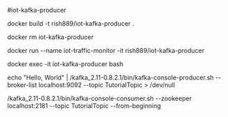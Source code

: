 #iot-kafka-producer

docker build -t rish889/iot-kafka-producer .

docker rm iot-kafka-producer

docker run --name iot-traffic-monitor -it rish889/iot-kafka-producer

docker exec -it iot-kafka-producer bash

echo "Hello, World" | /kafka_2.11-0.8.2.1/bin/kafka-console-producer.sh --broker-list localhost:9092 --topic TutorialTopic > /dev/null

/kafka_2.11-0.8.2.1/bin/kafka-console-consumer.sh --zookeeper localhost:2181 --topic TutorialTopic --from-beginning
